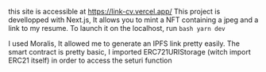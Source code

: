 this site is accessible at https://link-cv.vercel.app/
This project is devellopped with Next.js, It allows you to mint a NFT containing a jpeg and a link to my resume.
To launch it on the localhost, run ```bash yarn dev ```

I used Moralis, It allowed me to generate an IPFS link pretty easily.
The smart contract is pretty basic, I imported ERC721URIStorage (witch import ERC21 itself) in order to access the seturi function

